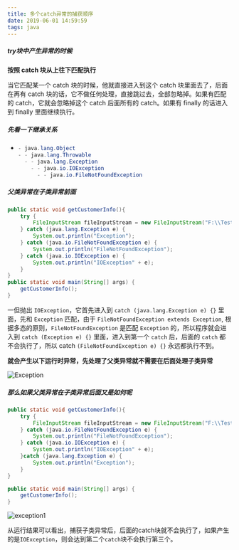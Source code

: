 ```yaml
---
title: 多个catch异常的捕获顺序
date: 2019-06-01 14:59:59
tags: java
---
```


##### try块中产生异常的时候

**按照 catch 块从上往下匹配执行**

当它匹配某一个 catch 块的时候，他就直接进入到这个 catch 块里面去了，后面在再有 catch 块的话，它不做任何处理，直接跳过去，全部忽略掉。如果有匹配的 catch，它就会忽略掉这个 catch 后面所有的 catch。如果有 finally 的话进入到 finally 里面继续执行。

##### 先看一下继承关系

- ```java
  - java.lang.Object  
  - - java.lang.Throwable  
    - - java.lang.Exception  
      - - java.io.IOException  
        - - java.io.FileNotFoundException  
  ```

#####  父类异常在子类异常前面

```java
public static void getCustomerInfo(){
    try {
        FileInputStream fileInputStream = new FileInputStream("F:\\Test\\test.txt");
    } catch (java.lang.Exception e) {
        System.out.println("Exception");
    } catch (java.io.FileNotFoundException e) {
        System.out.println("FileNotFoundException");
    } catch (java.io.IOException e) {
        System.out.println("IOException" + e);
    }
}
public static void main(String[] args) {
    getCustomerInfo();
}
```

一但抛出 `IOException`，它首先进入到 `catch (java.lang.Exception e) {}` 里面，先和 `Exception` 匹配，由于 `FileNotFoundException extends Exception`, 根据多态的原则，`FileNotFoundException` 是匹配 `Exception` 的，所以程序就会进入到 `catch (Exception e) {}` 里面，进入到第一个 `catch` 后，后面的 `catch` 都不会执行了，所以 catch `(FileNotFoundException e) {}` 永远都执行不到。

**就会产生以下运行时异常，先处理了父类异常就不需要在后面处理子类异常**

![Exception](http://psb7ug9p7.bkt.clouddn.com/exception.png)

##### 那么如果父类异常在子类异常后面又是如何呢

```java
public static void getCustomerInfo(){
    try {
        FileInputStream fileInputStream = new FileInputStream("F:\\Test\\test.txt");
    } catch (java.io.FileNotFoundException e) {
        System.out.println("FileNotFoundException");
    } catch (java.io.IOException e) {
        System.out.println("IOException" + e);
    }catch (java.lang.Exception e) {
        System.out.println("Exception");
    }
}

public static void main(String[] args) {
    getCustomerInfo();
}
```

![exception1](http://psb7ug9p7.bkt.clouddn.com/exception1.png)

从运行结果可以看出，捕获子类异常后，后面的catch块就不会执行了，如果产生的是`IOException`，则会达到第二个`catch`块不会执行第三个。

